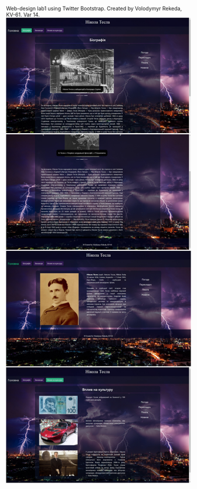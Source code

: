 Web-design lab1 using Twitter Bootstrap.
Created by Volodymyr Rekeda, KV-61.
Var 14.
![Alt text](https://raw.githubusercontent.com/vrekeda/web-design/master/lab1_tb/screen/1.jpg)
![Alt text](https://raw.githubusercontent.com/vrekeda/web-design/master/lab1_tb/screen/2.jpg)
![Alt text](https://raw.githubusercontent.com/vrekeda/web-design/master/lab1_tb/screen/3.jpg)
![Alt text](https://raw.githubusercontent.com/vrekeda/web-design/master/lab1_tb/screen/4.jpg)